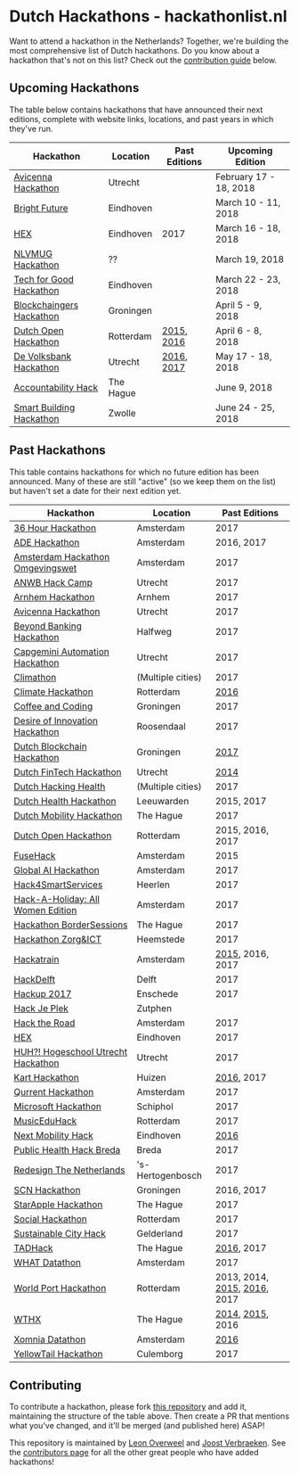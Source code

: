 # Dutch Hackathons - hackathonlist.nl

Want to attend a hackathon in the Netherlands? Together, we're building the most comprehensive list of Dutch hackathons. Do you know about a hackathon that's not on this list? Check out the [contribution guide](#contributing) below.

## Upcoming Hackathons

The table below contains hackathons that have announced their next editions, complete with website links, locations, and past years in which they've run.

| Hackathon | Location | Past Editions | Upcoming Edition |
|---|---|---|---|
| [Avicenna Hackathon](https://www.avicennahackathon.nl/en/) | Utrecht | | February 17 - 18, 2018 |
| [Bright Future](http://brightfuture.hack.nl) | Eindhoven | | March 10 - 11, 2018 |
| [HEX](http://www.joinhex.com/) | Eindhoven | 2017 | March 16 - 18, 2018 |
| [NLVMUG Hackathon](https://www.nlvmug.com/hackathon-2018/) | ?? | | March 19, 2018 |
| [Tech for Good Hackathon](https://mvonederland.nl/event/tech-good-hackathon-track-trace-de-keten) | Eindhoven | | March 22 - 23, 2018 |
| [Blockchaingers Hackathon](https://blockchaingers.org/events/blockchaingers-hackathon) | Groningen | | April 5 - 9, 2018 |
| [Dutch Open Hackathon](https://dutchopenhackathon.com) | Rotterdam | [2015](https://dutchopenhackathon.com/winners-2015), [2016](https://dutchopenhackathon.com/winners-2016) | April 6 - 8, 2018 |
| [De Volksbank Hackathon](https://www.devolksbank.nl/werken-bij/hackathon-2018.html) | Utrecht | [2016](https://www.youtube.com/watch?v=KwbiAzzRt1s), [2017](https://www.devolksbank.nl/werken-bij/hackathon-2017-1.html) | May 17 - 18, 2018 |
| [Accountability Hack](https://accountabilityhack.nl/hackathon/) | The Hague | | June 9, 2018 |
| [Smart Building Hackathon](http://launchlab.nl/smart-building-hackathon-zwolle/?utm_medium=Referral&utm_source=Business+Talent+Network&utm_campaign=Business+Talent+Network) | Zwolle | | June 24 - 25, 2018 |

## Past Hackathons

This table contains hackathons for which no future edition has been announced. Many of these are still "active" (so we keep them on the list) but haven't set a date for their next edition yet.

| Hackathon | Location | Past Editions |
|---|---|---|
| [36 Hour Hackathon](https://www.eventbrite.com/e/36-hour-hackathon-help-shape-the-future-of-a-better-work-life-tickets-34693567394) | Amsterdam | 2017 |
| [ADE Hackathon](https://www.adehack.com/) | Amsterdam | 2016, 2017 |
| [Amsterdam Hackathon Omgevingswet](https://www.amsterdam.nl/wonen-leefomgeving/hackathon-0/) | Amsterdam | 2017 |
| [ANWB Hack Camp](https://www.utrechtinc.nl/anwb-hack-camp/) | Utrecht | 2017 |
| [Arnhem Hackathon](http://arnhemhackathon.nl/) | Arnhem | 2017 |
| [Avicenna Hackathon](https://www.avicennahackathon.nl/) | Utrecht | 2017 |
| [Beyond Banking Hackathon](https://beyondbanking.nl/hackathon) | Halfweg | 2017 |
| [Capgemini Automation Hackathon](https://www.eventbrite.nl/e/capgemini-automation-hackathon-powered-by-aruba-registration-34730356431) | Utrecht | 2017 |
| [Climathon](https://climathon.climate-kic.org/) | (Multiple cities) | 2017 |
| [Climate Hackathon](http://climatehackathon.nl/) | Rotterdam | [2016](https://web.archive.org/web/20161226141620/http://climatehackathon.nl/nl/home) |
| [Coffee and Coding](https://coffeeandcoding.nl/) | Groningen | 2017 |
| [Desire of Innovation Hackathon](https://www.eventbrite.nl/e/registratie-desire-of-innovation-hackathon-38475587518) | Roosendaal | 2017 |
| [Dutch Blockchain Hackathon](https://blockchainhackathon.eu/) | Groningen | [2017](https://medium.com/bitcoinevangelist/i-was-at-the-biggest-blockchain-hackathon-ever-and-this-is-what-i-learned-73acf55034f2) |
| [Dutch FinTech Hackathon](http://dutchfintechhackathon.nl/) | Utrecht | [2014](http://dutchfintechhackathon.nl/paygel-wint-eerste-dutch-fintech-hackathon/) |
| [Dutch Hacking Health](http://dutchhackinghealth.nl/) | (Multiple cities) | 2017 |
| [Dutch Health Hackathon](http://www.dhh2017.nl/) | Leeuwarden | 2015, 2017 |
| [Dutch Mobility Hackathon](https://www.utrechtinc.nl/en/dutchmobilityhackathon/) | The Hague | 2017 |
| [Dutch Open Hackathon](https://dutchopenhackathon.com) | Rotterdam | 2015, 2016, 2017 |
| [FuseHack](http://fusehack.com/) | Amsterdam | 2015 |
| [Global AI Hackathon](http://ai.hackathon.com/) | Amsterdam | 2017 |
| [Hack4SmartServices](http://hack4smartservices.com/) | Heerlen | 2017 | November 24 - 26, 2017 |
| [Hack-A-Holiday: All Women Edition](https://workingatbooking.com/event/hack-holiday-women-edition/) | Amsterdam | 2017 |
| [Hackathon BorderSessions](http://hack-the-planet.nl/bordersessions/) | The Hague | 2017 |
| [Hackathon Zorg&ICT](https://www.eventbrite.nl/e/tickets-hackathon-zorgict-zorg-op-afstand-33118425101) | Heemstede | 2017 |
| [Hackatrain](http://hackatrain.nl/) | Amsterdam | [2015](http://nieuws.ns.nl/winnaar-van-1e-hackatrain-ns-op-maat-app/), 2016, 2017 |
| [HackDelft](http://hackdelft.com) | Delft | 2017 |
| [Hackup 2017](https://www.speakup.nl/hackathon) | Enschede | 2017 |
| [Hack Je Plek](https://hackday.mlh.io/Hackjeplek) | Zutphen | | November 13 - 14, 2017 | 
| [Hack the Road](http://events.bemyapp.com/events/view/netherlands/amsterdam/circuit-zandvoort/hack-the-road) | Amsterdam | 2017 |
| [HEX](http://hackeindhoven.nl) | Eindhoven | 2017 |
| [HUH?! Hogeschool Utrecht Hackathon](https://www.eventbrite.nl/e/tickets-huh-hogeschool-utrecht-hackathon-34025466085) | Utrecht | 2017 |
| [Kart Hackathon](https://www.eventbrite.nl/e/tickets-kart-hackathon-chicks-in-it-33389342422) | Huizen | [2016](https://vimeo.com/197173683), 2017 |
| [Qurrent Hackathon](https://hackathon.qurrent.nl) | Amsterdam | 2017 |
| [Microsoft Hackathon](external/microsoft-hackathon-2017.pdf) | Schiphol | 2017 | 
| [MusicEduHack](https://www.eventbrite.nl/e/tickets-musiceduhack-35072562980) | Rotterdam  | 2017 |
| [Next Mobility Hack](http://nextmobilityhack.nl/) | Eindhoven | [2016](http://nextmobilityhack.nl/1178/) |
| [Public Health Hack Breda](https://www.ggdwestbrabant.nl/nieuws/2017/11/Public-Health-Hack) | Breda | 2017 |
| [Redesign The Netherlands](http://challengemasters.nl/) | 's-Hertogenbosch | 2017 |
| [SCN Hackathon](https://hackathon.stichting-scn.nl/) | Groningen | 2016, 2017 |
| [StarApple Hackathon](https://www.starapple.nl/2017/09/27/starapple-hackathon-28-october-2017/) | The Hague | 2017 |
| [Social Hackathon](http://socialhackathon.nl) | Rotterdam | 2017 |
| [Sustainable City Hack](http://cityhack.studiowhy.nl/) | Gelderland | 2017 |
| [TADHack](https://tadhack.com/) | The Hague | [2016](http://tadhack.com/2016/), 2017 |
| [WHAT Datathon](http://what-conference.com/datathon/) | Amsterdam | 2017 |
| [World Port Hackathon](http://worldporthackathon.com/) | Rotterdam | 2013, 2014, [2015](http://www.worldporthackathon.com/2015/), [2016](http://www.worldporthackathon.com/2016/), 2017 |
| [WTHX](https://wthx.org/) | The Hague | [2014](https://wthx.org/#prevEditions), [2015](https://wthx.org/#prevEditions), 2016 |
| [Xomnia Datathon](http://datathon.xomnia.com/) | Amsterdam | [2016](https://web.archive.org/web/20161004233200/http://datathon.xomnia.com/) |
| [YellowTail Hackathon](https://www.eventbrite.nl/e/tickets-yellowtail-hackathon-2017-37272252310) | Culemborg | 2017 |

## Contributing

To contribute a hackathon, please fork [this repository](https://github.com/leonoverweel/dutch-hackathons) and add it, maintaining the structure of the table above. Then create a PR that mentions what you've changed, and it'll be merged (and published here) ASAP!

This repository is maintained by [Leon Overweel](https://github.com/leonoverweel/) and [Joost Verbraeken](https://github.com/jverbraeken). See the [contributors page](https://github.com/leonoverweel/dutch-hackathons/graphs/contributors) for all the other great people who have added hackathons!
